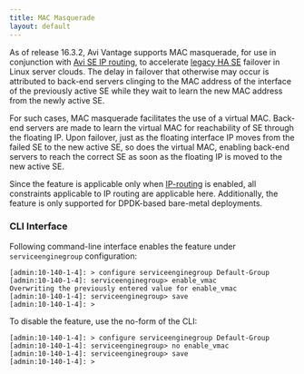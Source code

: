 ```yaml
---
title: MAC Masquerade
layout: default
---
```

As of release 16.3.2, Avi Vantage supports MAC masquerade, for use in conjunction with <a href="/default-gateway-ip-routing-on-avi-se/">Avi SE IP routing</a>, to accelerate <a href="/legacy-ha-for-avi-service-engines/">legacy HA SE</a> failover in Linux server clouds. The delay in failover that otherwise may occur is attributed to back-end servers clinging to the MAC address of the interface of the previously active SE while they wait to learn the new MAC address from the newly active SE.

For such cases, MAC masquerade facilitates the use of a virtual MAC. Back-end servers are made to learn the virtual MAC for reachability of SE through the floating IP. Upon failover, just as the floating interface IP moves from the failed SE to the new active SE, so does the virtual MAC, enabling back-end servers to reach the correct SE as soon as the floating IP is moved to the new active SE.

Since the feature is applicable only when <a href="/default-gateway-ip-routing-on-avi-se/">IP-routing</a> is enabled, all constraints applicable to IP routing are applicable here. Additionally, the feature is only supported for DPDK-based bare-metal deployments.

### CLI Interface

Following command-line interface enables the feature under <code>serviceenginegroup</code> configuration:


<pre><code class="language-lua">[admin:10-140-1-4]: &gt; configure serviceenginegroup Default-Group
[admin:10-140-1-4]: serviceenginegroup&gt; enable_vmac
Overwriting the previously entered value for enable_vmac
[admin:10-140-1-4]: serviceenginegroup&gt; save
[admin:10-140-1-4]: &gt;</code></pre>  To disable the feature, use the no-form of the CLI: 

<pre><code class="language-lua">[admin:10-140-1-4]: &gt; configure serviceenginegroup Default-Group
[admin:10-140-1-4]: serviceenginegroup&gt; no enable_vmac
[admin:10-140-1-4]: serviceenginegroup&gt; save
[admin:10-140-1-4]: &gt;</code></pre>  